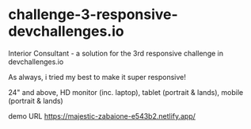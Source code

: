 # challenge-3-responsive-devchallenges.io
Interior Consultant - a solution for the 3rd responsive challenge in devchallenges.io

As always, i tried my best to make it super responsive!

24" and above, HD monitor (inc. laptop), tablet (portrait & lands), mobile (portrait & lands)

demo URL https://majestic-zabaione-e543b2.netlify.app/
